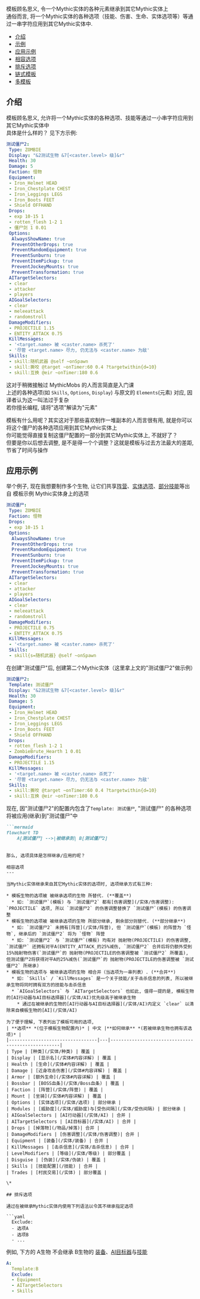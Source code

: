 模板顾名思义, 令一个Mythic实体的各种元素继承到其它Mythic实体上  
通俗而言, 将一个Mythic实体的各种选项（技能、伤害、生命、实体选项等）等通过一串字符应用到其它Mythic实体中.

* [介绍](#介绍)
* [示例](#示例)
* [应用示例](#应用示例)
* [相容选项](#相容选项)
* [排斥选项](#排斥选项)
* [链式模板](#链式模板)
* [多模板](#多模板)

介绍
---

模板顾名思义, 允许将一个Mythic实体的各种选项、技能等通过一小串字符应用到其它Mythic实体中  
具体是什么样的？ 见下方示例:

```yaml
测试僵尸2:
 Type: ZOMBIE
 Display: "&2测试生物 &7[<caster.level> 级]&r"
 Health: 30
 Damage: 5
 Faction: 怪物
 Equipment:
 - Iron_Helmet HEAD
 - Iron_Chestplate CHEST
 - Iron_Leggings LEGS
 - Iron_Boots FEET
 - Shield OFFHAND
 Drops:
 - exp 10-15 1
 - rotten_flesh 1-2 1
 - 僵尸剑 1 0.01
 Options:
  AlwaysShowName: true
  PreventOtherDrops: true
  PreventRandomEquipment: true
  PreventSunburn: true
  PreventItemPickup: true
  PreventJockeyMounts: true
  PreventTransformation: true
 AITargetSelectors:
 - clear
 - attacker
 - players
 AIGoalSelectors:
 - clear
 - meleeattack
 - randomstroll
 DamageModifiers:
 - PROJECTILE 1.15
 - ENTITY_ATTACK 0.75
 KillMessages:
 - '<target.name> 被 <caster.name> 杀死了'
 - '尽管 <target.name> 尽力, 仍无法与 <caster.name> 为敌'
 Skills:
 - skill:随机武器 @self ~onSpawn
 - skill:撕咬 @target ~onTimer:60 0.4 ?targetwithin{d=10}
 - skill:互换 @eir ~onTimer:180 0.6
```

这对于稍微接触过 MythicMobs 的人而言简直是入门课  
上述的各种选项(如 `Skills`, `Options`, `Display`) 与原文的 `Elements`(元素) 对应, 因译者认为这一叫法过于复杂  
若你擅长编程, 请将"选项"解读为"元素"

模板有什么用呢？其实这对于那些喜欢制作一堆副本的人而言很有用, 就是你可以将这个僵尸的各种选项应用到其它Mythic实体上  
你可能觉得直接复制这僵尸配置的一部分到其它Mythic实体上, 不就好了？  
但要是你以后想去调整, 是不是得一个个调整？这就是模板与过去方法最大的差距, 节省了时间与操作

应用示例
---

举个例子, 现在我想要制作多个生物, 让它们共享[阵营](/实体/阵营)、[实体选项](/实体/选项)、[部分技能](/技能/列表)等出自 模板示例 Mythic实体身上的选项  

```yaml
测试僵尸:
 Type: ZOMBIE
 Faction: 怪物
 Drops:
 - exp 10-15 1
 Options:
  AlwaysShowName: true
  PreventOtherDrops: true
  PreventRandomEquipment: true
  PreventSunburn: true
  PreventItemPickup: true
  PreventJockeyMounts: true
  PreventTransformation: true
 AITargetSelectors:
 - clear
 - attacker
 - players
 AIGoalSelectors:
 - clear
 - meleeattack
 - randomstroll
 DamageModifiers:
 - PROJECTILE 0.75
 - ENTITY_ATTACK 0.75
 KillMessages:
 - '<target.name> 被 <caster.name> 杀死了'
 Skills:
 - skill{s=随机武器} @self ~onSpawn
```

在创建"测试僵尸"后, 创建第二个Mythic实体（这里拿上文的"测试僵尸2"做示例）
```yaml
测试僵尸2:
 Template: 测试僵尸
 Display: "&2测试生物 &7[<caster.level> 级]&r"
 Health: 30
 Damage: 5
 Equipment:
 - Iron_Helmet HEAD
 - Iron_Chestplate CHEST
 - Iron_Leggings LEGS
 - Iron_Boots FEET
 - Shield OFFHAND
 Drops:
 - rotten_flesh 1-2 1
 - ZombieBrute_Hearth 1 0.01
 DamageModifiers:
 - PROJECTILE 1.15
 KillMessages:
 - '<target.name> 被 <caster.name> 杀死了'
 - '尽管 <target.name> 尽力, 仍无法与 <caster.name> 为敌'
 Skills:
 - skill:撕咬 @target ~onTimer:60 0.4 ?targetwithin{d=10}
 - skill:互换 @eir ~onTimer:180 0.6
```
现在, 因"测试僵尸2"的配置内包含了`Template: 测试僵尸`, "测试僵尸" 的各种选项将被应用(继承)到"测试僵尸"中  

```markdown
```mermaid
flowchart TD
    A[测试僵尸] -->|被继承到| B[测试僵尸2]
```
```  

那么, 选项具体是怎样继承/应用的呢？

相容选项
---

当Mythic实体继承来自其它Mythic实体的选项时, 选项继承方式有三种:

* 模板生物的选项被 被继承选项的生物 所替代. (**覆盖**)
  * 如: `测试僵尸`(模板) 与 `测试僵尸2` 都有[伤害调整](/实体/伤害调整): `PROJECTILE` 选项, 所以 `测试僵尸2` 的伤害调整替换了 `测试僵尸`(模板) 的伤害调整
* 模板生物的选项被 被继承选项的生物 所部分继承, 剩余部分则替代. (**部分继承**)
  * 如: `测试僵尸2` 未拥有[阵营](/实体/阵营), 但 `测试僵尸`(模板) 的阵营为 `怪物`, 继承后的 `测试僵尸2` 将为 `怪物` 阵营
  * 如: `测试僵尸2` 与 `测试僵尸`(模板) 均有对 抛射物(PROJECTILE) 的伤害调整, `测试僵尸` 还拥有对平A(ENTITY_ATTACK_的25%减伤, `测试僵尸2` 合并后将仍额外受到15%抛射物伤害(`测试僵尸`的 抛射物(PROJECTILE的伤害调整被 `测试僵尸2` 所覆盖), 但测试僵尸2将获得对平A的25%减伤(`测试僵尸`的 抛射物(PROJECTILE的伤害调整被 `测试僵尸2` 所继承)
* 模板生物的选项与 被继承选项的生物 相合并（当选项为一串列表）. (**合并**)
  * 如: `Skills` / `KillMessages` 是一个关于技能/关于击杀信息的列表, 所以被继承生物将同时拥有双方的技能与击杀信息
  * `AIGoalSelectors` 与 `AITargetSelectors` 也如此, 值得一提的是, 模板生物的[AI行动器与AI目标选择器](/实体/AI)优先级高于被继承生物
    * 通过在被继承的生物的[AI行动器与AI目标选择器](/实体/AI)内定义 `clear` 以清除来自模板生物的[AI](/实体/AI)

为了便于理解, 下表列出了模板可用的选项,
| **选项** *(位于模板生物配置内)* | 中文 |**如何继承** *(若被继承生物也拥有该选项)* |
|---------------------------------|---|---------------------------------------------------|
| Type | [种类](/实体/种类) | 覆盖 |
| Display | [显示名](/实体#内容详解) | 覆盖 |
| Health | [生命](/实体#内容详解) | 覆盖 |
| Damage | [近身攻击伤害](/实体#内容详解) | 覆盖 |
| Armor | [额外生命](/实体#内容详解) | 覆盖 |
| Bossbar | [BOSS血条](/实体/Boss血条) | 覆盖 |
| Faction | [阵营](/实体/阵营) | 覆盖 |
| Mount | [坐骑](/实体#内容详解) | 覆盖 |
| Options | [实体选项](/实体/选项) | 部分继承 |
| Modules | [威胁度](/实体/威胁度)与[受伤间隔](/实体/受伤间隔) | 部分继承 |
| AIGoalSelectors | [AI行动器](/实体/AI) | 合并 |
| AITargetSelectors | [AI目标器](/实体/AI) | 合并 |
| Drops | [掉落物](/物品/掉落)| 合并 |
| DamageModifiers | [伤害调整](/实体/伤害调整)| 合并 |
| Equipment | [装备](/实体/装备) | 合并 |
| KillMessages | [击杀信息](/实体/击杀信息) | 合并 |
| LevelModifiers | [等级](/实体/等级) | 部分覆盖 |
| Disguise | [伪装](/实体/伪装) | 覆盖 |
| Skills | [技能配置](/技能) | 合并 |
| Trades | [村民交易](/实体) | 部分覆盖 |

\* 

## 排斥选项

通过在被继承Mythic实体内使用下列语法以令其不继承指定选项

```yaml
  Exclude:
  - 选项A
  - 选项B
  - ...
```

例如, 下方的 A生物 不会继承 B生物的 [装备](/实体/装备)、[AI目标器](/实体/AI)与[技能](/技能/列表)

```yaml
A:
  Template:B
  Exclude:
  - Equipment
  - AITargetSelectors
  - Skills
```
